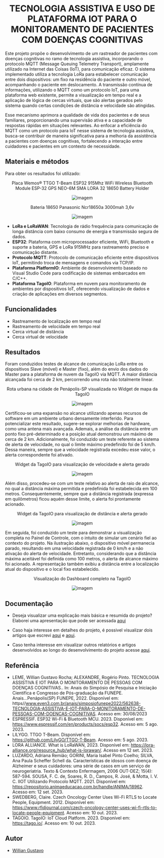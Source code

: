 <h1 align="center"> TECNOLOGIA ASSISTIVA E USO DE PLATAFORMA IOT PARA O MONITORAMENTO DE PACIENTES COM DOENÇAS COGNITIVAS </h1>

Este projeto propõe o desenvolvimento de um rastreador de pacientes com doenças cognitivas no ramo de tecnologia assistiva, incorporando o protocolo MQTT (Message Queuing Telemetry Transport), amplamente utilizado na Internet das Coisas (IoT), para comunicação eficaz. O sistema implementado utiliza a tecnologia LoRa para estabelecer comunicação entre dois dispositivos: um fixo na residência do paciente e outro móvel, acompanhando o paciente em deslocamento. A transmissão contínua de informações, utilizando o MQTT como um protocolo IoT, para uma plataforma web existente, permite a visualização em tempo real e a aplicação de lógica de cercas virtuais, que são alertas gerados pelo sistema quando certas condições de distância e velocidade são atingidas. 

Esse mecanismo aprimora a qualidade de vida dos pacientes e de seus familiares, proporcionando uma supervisão ativa e a capacidade de respostas rápidas em situações relevantes. Ao enfocar a eficiência do MQTT como um protocolo para IoT nesse sistema de tecnologia assistiva, busca-se contribuir de maneira significativa para a melhoria da assistência a pacientes com doenças cognitivas, fortalecendo a interação entre cuidadores e pacientes em um contexto de necessidade.


## Materiais e métodos
Para obter os resultados foi utilizado:

<p align="center">Placa Wemos® TTGO T-Beam ESP32 915Mhz WiFi Wireless Bluetooth Module ESP-32 GPS NEO-6M SMA LORA 32 18650 Battery Holder</p>
<p align="center">
  <img src="https://github.com/williangrleme/IC-Rastreador/blob/main/imgs/1.jpeg" alt="imagem">
</p>

<p align="center">Bateria 18650 Panasonic Ncr18650a 3000mah 3,6v</p>
<p align="center">
  <img src="https://github.com/williangrleme/IC-Rastreador/blob/main/imgs/2.jpeg" alt="imagem">
</p>

- __LoRa e LoRaWAN__: Tecnologia de rádio frequência para comunicação de longa distância com baixo consumo de energia e transmissão segura de dados.
- __ESP32__: Plataforma com microprocessador eficiente, WiFi, Bluetooth e suporte a bateria, GPS e LoRa 915MHz para rastreamento preciso e comunicação distante.
- __Protocolo MQTT__: Protocolo de comunicação eficiente entre dispositivos IoT, permitindo troca de mensagens e comandos via TCP/IP.
- __Plataforma PlatformIO__: Ambiente de desenvolvimento baseado no Visual Studio Code para codificação de sistemas embarcados em C/C++.
- __Plataforma TagoIO__: Plataforma em nuvem para monitoramento de ambientes por dispositivos IoT, oferecendo visualização de dados e criação de aplicações em diversos segmentos.


## Funcionalidades

- Rastreamento de localização em tempo real
- Rastreamento de velocidade em tempo real
- Cerca virtual de distância
- Cerca virtual de velocidade


## Resultados

Foram conduzidos testes de alcance de comunicação LoRa entre os dispositivos Slave (móvel) e Master (fixo), além do envio dos dados do Master para a plataforma de nuvem da TagoIO via MQTT. A maior distância alcançada foi cerca de 2 km, percorrendo uma rota não totalmente linear.

<p align="center">Rota urbana na cidade de Penápolis-SP visualizada no Widget de mapa da TagoIO</p>
<p align="center">
  <img src="https://github.com/williangrleme/IC-Rastreador/blob/main/imgs/3.png" alt="imagem">
</p>

Certificou-se uma expansão no alcance utilizando apenas recursos de software em um ambiente urbano densamente interferido. Para potencializar este resultado, sugere-se explorar melhorias de hardware, como uma antena mais avançada. Ademais, a análise da distância entre um ponto fixo pré-determinado e a posição atual demonstrou um máximo de cerca de 2 km.
Adicionalmente, foi conduzido um teste referente ao sistema de alerta de velocidade, no qual o limite máximo predefinido foi de 5 km/h. Dessa maneira, sempre que a velocidade registrada excedeu esse valor, o alerta correspondente foi ativado.

<p align="center">Widget da TagoIO para visualização de velocidade e alerta gerado</p>
<p align="center">
  <img src="https://github.com/williangrleme/IC-Rastreador/blob/main/imgs/4.png" alt="imagem">
</p>

Além disso, procedeu-se com um teste relativo ao alerta de raio de alcance, no qual a distância máxima permitida e predefinida foi estabelecida em 100 metros. Consequentemente, sempre que a distância registrada (expressa em quilômetros) ficou aquém desse limite, o alerta foi prontamente acionado.


<p align="center">Widget da TagoIO para visualização de distância e alerta gerado</p>
<p align="center">
  <img src="https://github.com/williangrleme/IC-Rastreador/blob/main/imgs/5.png" alt="imagem">
</p>

Em seguida, foi conduzido um teste para demonstrar a visualização completa no Painel de Controle, com o intuito de simular um cenário fiel ao contexto do projeto. Na ilustração abaixo, o dispositivo móvel permanecia parado, resultando em uma velocidade registrada de 0 km/h e a não ativação do alerta de velocidade. Entretanto, considerando que a distância máxima aceitável foi definida como 100 metros, o alerta de alcance máximo foi acionado. A representação também exibiu a distância entre a localização atual do dispositivo e o local fixo estabelecido.

<p align="center">Visualização do Dashboard completo na TagoIO</p>
<p align="center">
  <img src="https://github.com/williangrleme/IC-Rastreador/blob/main/imgs/6.png" alt="imagem">
</p>

## Documentação

- Deseja visualizar uma explicação mais básica e resumida do projeto? Elaborei uma apresentação que pode ser acessada [aqui](https://github.com/williangrleme/IC-Rastreador/blob/main/Documentacao/Apresentacao.pdf)


- Caso haja interesse em detalhes do projeto, é possivel visualizar dois artigos que escrevi [aqui](https://github.com/williangrleme/IC-Rastreador/blob/main/Documentacao/CONICT_2023.pdf) e [aqui](https://github.com/williangrleme/IC-Rastreador/blob/main/Documentacao/SimposioFUNEPE2023.pdf).


- Caso tenha interesse em visualizar outros relatórios e artigos desenvolvidos ao longo do desenvolvimento do projeto acesse [aqui](https://github.com/williangrleme/IC-Rastreador/tree/main/Documentacao).




## Referência

- LEME, Willian Gustavo Rocha; ALEXANDRE, Rogério Pinto. TECNOLOGIA ASSISTIVA E IOT PARA O MONITORAMENTO DE PESSOAS COM DOENÇAS COGNITIVAS.. In: Anais do Simpósio de Pesquisa e Iniciação Científica e Congresso de Pós-graduação da FUNEPE. Anais...Penápolis(SP) FUNEPE, 2022. Disponível em: https//www.even3.com.br/anais/simposiofunepe2022/562638-TECNOLOGIA-ASSISTIVA-E-IOT-PARA-O-MONITORAMENTO-DE-PESSOAS-COM-DOENCAS-COGNITIVAS. Acesso em: 30/08/2023
- ESPRESSIF. ESP32 Wi-Fi & Bluetooth MCU. 2023. Disponível em: https://www.espressif.com/en/products/socs/esp32. Acesso em: 5 ago. 2023.
- LILYGO. TTGO T-Beam. Disponível em: https://github.com/LilyGO/TTGO-T-Beam. Acesso em: 5 ago. 2023.
- LORA ALLIANCE. What is LoRaWAN, 2023. Disponível em: https://lora-alliance.org/resource_hub/what-is-lorawan/. Acesso em 12 set. 2023.
- LUZARDO, Adriana Remião; GORINI, Maria Isabel Pinto Coelho; SILVA, Ana Paula Scheffer Schell da. Características de idosos com doença de Alzheimer e seus cuidadores: uma série de casos em um serviço de neurogeriatria. Texto & Contexto Enfermagem, 2006 OUT-DEZ; 15(4): 587-594.
SOUSA, F. C. de, Soares, R. D., Campos, R. José, & Motta, I. V. C. IIOT Utilizando Protocolo MQTT. 2021. Disponível em: https://repositorio.animaeducacao.com.br/handle/ANIMA/18962. Acesso em: 12 set. 2023.
- SWEDBERG, Claire. Czech Oncology Center Uses Wi-Fi RTLS to Locate People, Equipment. 2012. Disponível em: https://www.rfidjournal.com/czech-oncology-center-uses-wi-fi-rtls-to-locate-people-equipment. Acesso em: 10 out. 2023.
- TAGOIO. TagoIO: IoT Cloud Platform. 2023. Disponível em: https://tago.io/. Acesso em: 10 out. 2023.

## Autor

- [Willian Gustavo](https://github.com/williangrleme)

